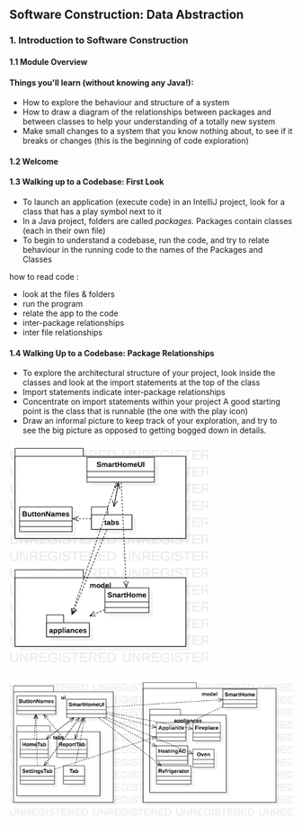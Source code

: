 ## Software Construction: Data Abstraction

### 1. Introduction to Software Construction

#### 1.1 Module Overview

#### **Things you'll learn (without knowing any Java!):**

- How to explore the behaviour and structure of a system
- How to draw a diagram of the relationships between packages and between classes to help your understanding of a totally new system
- Make small changes to a system that you know nothing about, to see if it breaks or changes (this is the beginning of code exploration)

#### 1.2  Welcome

#### 1.3  Walking up to a Codebase: First Look

- To launch an application (execute code) in an IntelliJ project, look for a class that has a play symbol next to it 
- In a Java project, folders are called *packages.* Packages contain classes (each in their own file)  
- To begin to understand a codebase, run the code, and try to relate behaviour in the running code to the names of the Packages and Classes

how to read code :

- look at the files & folders
- run the program
- relate the app to the code 
- inter-package relationships
- inter file relationships

#### 1.4 Walking Up to a Codebase: Package Relationships  

- To explore the architectural structure of your project, look inside the classes and look at the import statements at the top of the class
- Import statements indicate inter-package relationships
- Concentrate on import statements within your project
  A good starting point is the class that is runnable (the one with the play icon)  
- Draw an informal picture to keep track of your exploration, and try to see the big picture as opposed to getting bogged down in details.



![packagediagram](packagediagram-8285554.png)

![claasdiagram](claasdiagram-8285612.png)

